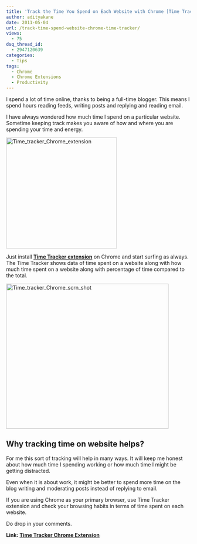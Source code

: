```yaml
---
title: 'Track the Time You Spend on Each Website with Chrome [Time Tracker]'
author: adityakane
date: 2011-05-04
url: /track-time-spend-website-chrome-time-tracker/
views:
  - 75
dsq_thread_id:
  - 2947120639
categories:
  - Tips
tags:
  - Chrome
  - Chrome Extensions
  - Productivity
---
```

I spend a lot of time online, thanks to being a full-time blogger. This means I spend hours reading feeds, writing posts and replying and reading email.

I have always wondered how much time I spend on a particular website. Sometime keeping track makes you aware of how and where you are spending your time and energy.

[<img style="background-image: none; padding-left: 0px; padding-right: 0px; display: inline; padding-top: 0px; border: 0px;" title="Time_tracker_Chrome_extension" src="http://cdn.devilsworkshop.org/files/2011/05/Time_tracker_Chrome_extension_thumb.png" border="0" alt="Time_tracker_Chrome_extension" width="302" height="302" />][1]

Just install **<a href="https://chrome.google.com/webstore/detail/mokmnbikneoaenmckfmgjgjimphfojkd" onclick="_gaq.push(['_trackEvent', 'outbound-article', 'https://chrome.google.com/webstore/detail/mokmnbikneoaenmckfmgjgjimphfojkd', 'Time Tracker extension']);" >Time Tracker extension</a>** on Chrome and start surfing as always. The Time Tracker shows data of time spent on a website along with how much time spent on a website along with percentage of time compared to the total.

[<img style="background-image: none; padding-left: 0px; padding-right: 0px; display: inline; padding-top: 0px; border: 0px;" title="Time_tracker_Chrome_scrn_shot" src="http://cdn.devilsworkshop.org/files/2011/05/Time_tracker_Chrome_scrn_shot_thumb.png" border="0" alt="Time_tracker_Chrome_scrn_shot" width="443" height="395" />][2]

## Why tracking time on website helps?

For me this sort of tracking will help in many ways. It will keep me honest about how much time I spending working or how much time I might be getting distracted.

Even when it is about work, it might be better to spend more time on the blog writing and moderating posts instead of replying to email.

If you are using Chrome as your primary browser, use Time Tracker extension and check your browsing habits in terms of time spent on each website.

Do drop in your comments.

**Link: <a href="https://chrome.google.com/webstore/detail/mokmnbikneoaenmckfmgjgjimphfojkd" onclick="_gaq.push(['_trackEvent', 'outbound-article', 'https://chrome.google.com/webstore/detail/mokmnbikneoaenmckfmgjgjimphfojkd', 'Time Tracker Chrome Extension']);" >Time Tracker Chrome Extension</a>**

 [1]: http://cdn.devilsworkshop.org/files/2011/05/Time_tracker_Chrome_extension.png
 [2]: http://cdn.devilsworkshop.org/files/2011/05/Time_tracker_Chrome_scrn_shot.png

